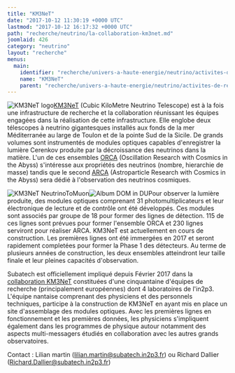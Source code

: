 ```yaml
---
title: "KM3NeT"
date: "2017-10-12 11:30:19 +0000 UTC"
lastmod: "2017-10-12 16:17:32 +0000 UTC"
path: "recherche/neutrino/la-collaboration-km3net.md"
joomlaid: 426
category: "neutrino"
layout: "recherche"
menus:
  main:
    identifier: "recherche/univers-a-haute-energie/neutrino/activites-de-recherche/km3net"
    name: "KM3NeT"
    parent: "recherche/univers-a-haute-energie/neutrino/activites-de-recherche"
---
```

![KM3NeT logo](images/Recherche/neutrino/KM3NeT/KM3NeT_logo.jpg)[KM3NeT](http://www.km3net.org) (Cubic KiloMetre Neutrino Telescope) est à la fois une infrastructure de recherche et la collaboration réunissant les équipes engagées dans la réalisation de cette infrastructure. Elle englobe deux télescopes à neutrino gigantesques installés aux fonds de la mer Méditerranée au large de Toulon et de la pointe Sud de la Sicile. De grands volumes sont instrumentés de modules optiques capables d'enregistrer la lumière Cerenkov produite par la décroissance des neutrinos dans la matière. L'un de ces ensembles [ORCA](https://www.km3net.org/research/physics/particle-physics-with-orca/) (Oscillation Research with Cosmics in the Abyss) s'intéresse aux propriétés des neutrinos (nombre, hierarchie de masse) tandis que le second [ARCA](https://www.km3net.org/research/physics/astronomy-with-arca/) (Astroparticle Research with Cosmics in the Abyss) sera dédié à l'observation des neutrinos cosmiques.

![KM3NeT NeutrinoToMuon](images/Recherche/neutrino/KM3NeT/KM3NeT-NeutrinoToMuon.png "Un neutrino décroit en un muon détecté dans KM3NeT grace à la lumière qu'il produit dans l'eau")![Album DOM in DU](images/Recherche/neutrino/KM3NeT/Album-DOM-in-DU.png "Un module optique installé sur une ligne de détection")Pour observer la lumière produite, des modules optiques comprenant 31 photomultiplicateurs et leur électronique de lecture et de contrôle ont été développés. Ces modules sont associés par groupe de 18 pour former des lignes de détection. 115 de ces lignes sont prévues pour former l'ensemble ORCA et 230 lignes serviront pour réaliser ARCA. KM3NeT est actuellement en cours de construction. Les premières lignes ont été immergées en 2017 et seront rapidement completées pour former la Phase 1 des détecteurs. Au terme de plusieurs années de construction, les deux ensembles atteindront leur taille finale et leur pleines capacités d'observation.

Subatech est officiellement impliqué depuis Février 2017 dans la [collaboration KM3NeT](https://www.km3net.org/about-km3net/collaboration/) constituées d'une cinquantaine d'équipes de recherche (principalement européennes) dont 4 laboratoires de l'in2p3. L'équipe nantaise comprenant des physiciens et des personnels techniques, participe à la construction de KM3NeT en ayant mis en place un site d'assemblage des modules optiques. Avec les premières lignes en fonctionnement et les premières données, les physiciens s'impliquent également dans les programmes de physique autour notamment des aspects multi-messagers étudiés en collaboration avec les autres grands observatoires.

Contact : Lilian martin ([lilian.martin@subatech.in2p3.fr](mailto:lilian.martin@subatech.in2p3.fr)) ou Richard Dallier ([Richard.Dallier@subatech.in2p3.fr](mailto:Richard.Dallier@subatech.in2p3.fr))
